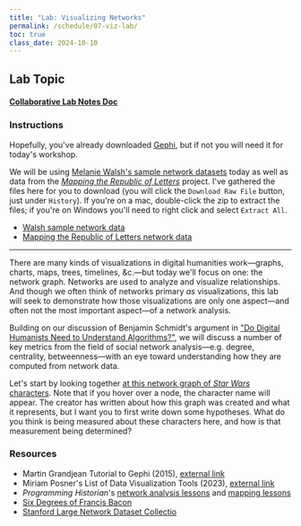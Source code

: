```yaml
---
title: "Lab: Visualizing Networks"
permalink: /schedule/07-viz-lab/
toc: true
class_date: 2024-10-10
---
```


## Lab Topic

#### [Collaborative Lab Notes Doc](https://docs.google.com/document/d/15-vDrETg9c1xSr440KP0f1zBvEgvygwCS01D4PjnPLU/edit?usp=sharing)

### Instructions

Hopefully, you've already downloaded [Gephi](https://gephi.org), but if not you will need it for today's workshop.

We will be using [Melanie Walsh's sample network datasets](https://github.com/melaniewalsh/sample-social-network-datasets/tree/master) today as well as data from the [_Mapping the Republic of Letters_](http://republicofletters.stanford.edu) project. I've gathered the files here for you to download (you will click the `Download Raw File` button, just under `History`). If you're on a mac, double-click the zip to extract the files; if you're on Windows you'll need to right click and select `Extract All`.

+ [Walsh sample network data](https://github.com/rccordell/is578-intro-dh/blob/gh-pages/public_course_data/network-data/sample-social-network-datasets-master.zip)
+ [Mapping the Republic of Letters network data](https://github.com/rccordell/is578-intro-dh/blob/gh-pages/public_course_data/network-data/mapping-republic-letters.zip)

---

There are many kinds of visualizations in digital humanities work—graphs, charts, maps, trees, timelines, &c.—but today we'll focus on one: the network graph. Networks are used to analyze and visualize relationships. And though we often think of networks primary _as_ visualizations, this lab will seek to demonstrate how those visualizations are only one aspect—and often not the most important aspect—of a network analysis.

Building on our discussion of Benjamin Schmidt's argument in ["Do Digital Humanists Need to Understand Algorithms?"](https://dhdebates.gc.cuny.edu/read/untitled/section/557c453b-4abb-48ce-8c38-a77e24d3f0bd#:~:text=Put%20simply%3A%20digital%20humanists%20do,algorithms%20attempt%20to%20bring%20about.), we will discuss a number of key metrics from the field of social network analysis—e.g. degree, centrality, betweenness—with an eye toward understanding how they are computed from network data. 

Let's start by looking together [at this network graph of _Star Wars_ characters](http://evelinag.com/data/2016/social-network-force-awakens/interactions.html). Note that if you hover over a node, the character name will appear. The creator has written about how this graph was created and what it represents, but I want you to first write down some hypotheses. What do you think is being measured about these characters here, and how is that measurement being determined?

### Resources

+ Martin Grandjean Tutorial to Gephi (2015), [external link](https://www.martingrandjean.ch/gephi-introduction/)
+ Miriam Posner's List of Data Visualization Tools (2023), [external link](http://miriamposner.com/classes/dh201w23/tutorials-guides/data-visualization/dataviz-tools/)
+ _Programming Historian_'s [network analysis lessons](https://programminghistorian.org/en/lessons/?topic=network-analysis) and [mapping lessons](https://programminghistorian.org/en/lessons/?topic=mapping)
+ [Six Degrees of Francis Bacon](http://sixdegreesoffrancisbacon.com/)
+ [Stanford Large Network Dataset Collectio](https://snap.stanford.edu/data/)

